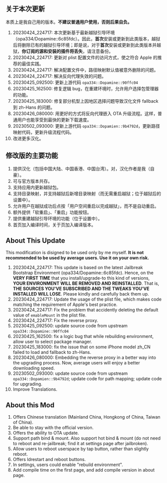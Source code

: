 ## 关于本次更新

本质上是我自己用的版本。**不建议普通用户使用，否则后果自负。**

1. 20230424_224717: 本次更新基于最新越狱引导环境（opa334/Dopamine::6c85fdc）。因此，**首次**安装或更新到此类版本，越狱后将删除已有的越狱引导环境；即是说，对于**首次**安装或更新到此类版本并越狱，**你订阅的源和安装的插件将丢失**，请注意备份。
2. 20230424_224717: 更新对 plist 配置文件的访问方式，使之符合 Apple 的推荐的最佳实践。
3. 20230424_224717: 解决配置文件中，路径映射默认值被意外删除的问题。
4. 20230424_224717: 解决反向代理失效的问题。
5. 20230425_092500: 更新上游代码 `opa334::Dopamine::90ffc04`
6. 20230425_162500: 修复逻辑 bug，在重建环境时，允许用户选择包管理器的功能。
7. 20230425_183000: 修复部分机型上因地区选择问题导致汉化文件 fallback 到 zh-Hans 的问题。
8. 20230426_080000: 用更好的方式将反向代理嵌入 OTA 升级流程。这样，普通用户也能享受到最快的更新下载速度。
9. 20230502_093000: 更新上游代码 `opa334::Dopamien::9b4792d`，更新路径映射代码，更新升级流程代码。
10. 改进更多汉化。

## 修改版的主要功能

1. 提供汉化（包括中国大陆、中国香港、中国台湾）。对，汉化作者是我（自豪）。
2. 可与官方版本共存。
3. 支持应用内更新越狱包。
4. 支持目录映射，并支持越狱后新增目录映射（而无需重启越狱；位于越狱后的设置中）。
5. 允许用户在越狱成功后点按「用户空间重启以完成越狱」，而不是自动重启。
6. 额外提供「软重启」、「重启」功能按钮。
7. 提供重建越狱引导环境的功能（位于设置中）。
8. 首页加入编译时间，关于页加入编译版本。

## About This Update

This modification is disigned to be used only by me myself. **It is not recommended to be used by average users. Use it on your own risk.**

1. 20230424_224717: This update is based on the latest Jailbreak Bootstrap Environment (opa334/Dopamine::6c85fdc). Hence, on the **VERY FIRST TIME** that you install/upgrade-to this kind of versions, **YOUR ENVIRONMENT WILL BE REMOVED AND REINSTALLED**. That is, **THE SOURCES YOU'VE SUBSCRIBED AND THE TWEAKS YOU'VE INSTALLED WILL LOSE**. Please kindly and carefully back them up.
2. 20230424_224717: Update the usage of the plist file, which makes code matching the requirement of Apple's best practice.
3. 20230424_224717: Fix the problem that accidently deleting the default value of `emableMount` in the plist file.
4. 20230424_224717: Fix the reverse proxy.
5. 20230425_092500: update source code from upstream `opa334::Dopamine::90ffc04`
6. 20230425_162500: fix a logic bug that while rebuilding environment, allow user to select package manager.
7. 20230425_183000: fix the issue that on some iPhone model zh_CN failed to load and fallback to zh-Hans.
8. 20230426_080000: Embedding the reverse proxy in a better way into the upgrading process. Now, average users will enjoy a better downloading speed.
9. 20230502_093000: update source code from upstream `opa334::Dopamien::9b4792d`; update code for path mapping; update code for upgrading.
10. Improve Translations.

## About this Mod

1. Offers Chinese translation (Mainland China, Hongkong of China, Taiwan of China).
2. Be able to stay with the official version.
3. Offers the ability to OTA update.
4. Support path bind & mount. Also support hot bind & mount (do not need to reboot and re-jailbreak; find it at settings page after jailbroken).
5. Allow users to reboot userspace by tap button, rather than slightly reboot.
6. Offers ldrestart and reboot buttons.
7. In settings, users could enable "rebuild environment".
8. Add compile time on the first page, and add compile version in about page.
